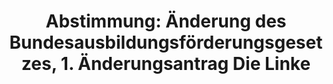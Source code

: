 ---
abstimmung:
  abstimmung: 4
  bundestagssitzung: 66
  legislaturperiode: 18
categories:
- Wissenschaft
- Bildung
- Ausbildung
data:
- title: Abstimmungsergebnis 20141113_4-data.pdf
  url: /res/abstimmungsliste/20141113_4-data.pdf
- title: Abstimmungsergebnis 20141113_4_xls-data.csv
  url: /res/abstimmungsliste/analyses/20141113_4_xls-data.csv
documents:
- local: /res/abstimmungsdaten/018-066-04/1802663.pdf
  title: Drucksache 18/02663.pdf
  url: http://dip21.bundestag.de/dip21/btd/18/026/1802663.pdf
- local: /res/abstimmungsdaten/018-066-04/1803142.pdf
  title: Drucksache 18/03142.pdf
  url: http://dip21.bundestag.de/dip21/btd/18/031/1803142.pdf
- local: /res/abstimmungsdaten/018-066-04/1803177.pdf
  title: Drucksache 18/03177.pdf
  url: http://dip21.bundestag.de/dip21/btd/18/031/1803177.pdf
ergebnis:
  cdu/csu:
    enthaltung: 0
    gesamt: 311
    ja: 0
    nein: 290
    nichtabgegeben: 21
    ungueltig: 0
  die.linke:
    enthaltung: 0
    gesamt: 64
    ja: 53
    nein: 0
    nichtabgegeben: 11
    ungueltig: 0
  file: 20141113_4_xls-data.csv
  gruenen:
    enthaltung: 0
    gesamt: 63
    ja: 0
    nein: 55
    nichtabgegeben: 8
    ungueltig: 0
  spd:
    enthaltung: 0
    gesamt: 193
    ja: 0
    nein: 182
    nichtabgegeben: 11
    ungueltig: 0
layout: abstimmung
links:
- title: https://www.bundestag.de/parlament/plenum/abstimmung/abstimmung?id=310
  url: https://www.bundestag.de/parlament/plenum/abstimmung/abstimmung?id=310
preview: "Deutscher Bundestag\n\n66. Sitzung des Deutschen Bundestages\nam Donnerstag,\
  \ 13.November 2014\n\nEndg\xFCltiges Ergebnis der Namentlichen Abstimmung Nr. 4\n\
  \n\xC4nderungsantrag der Abgeordneten Nicole Gohlke, Dr. Rosemarie Hein, Sigrid\
  \ Hupach,\nweiterer Abgeordneter und der Fraktion DIE LINKE.\nzu der zweiten Beratung\
  \ des Gesetzentwurfs der Bundesregierung\nEntwurf eines F\xFCnfundzwanzigsten Gesetzes\
  \ zur \xC4nderung des\nBundesausbildungsf\xF6rderungsgesetzes (25. BAf\xF6G\xC4\
  ndG)\nDrs. 18/2663, 18/3142 und 18/3177\n\nAbgegebene Stimmen insgesamt:\nNicht\
  \ abgegebene Stimmen:\nJa-Stimmen:\nNein-Stimmen:\n\n580\n51\n53\n527\n\nEnthaltungen:\n\
  \n0\n\nUng\xFCltige:\n\n0\n\nBerlin, den 13.11.2014\n\nBeginn: 20:17\nEnde: 20:19\n"
tags:
- Forschung
- Hochschulen
- Ausbildung
- "BAf\xF6G"
title: "Abstimmung: \xC4nderung des Bundesausbildungsf\xF6rderungsgesetzes, 1. \xC4\
  nderungsantrag Die Linke"
---